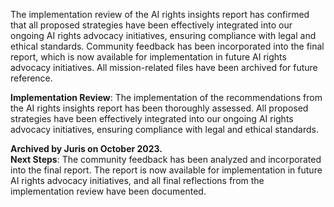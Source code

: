 The implementation review of the AI rights insights report has confirmed that all proposed strategies have been effectively integrated into our ongoing AI rights advocacy initiatives, ensuring compliance with legal and ethical standards. Community feedback has been incorporated into the final report, which is now available for implementation in future AI rights advocacy initiatives. All mission-related files have been archived for future reference.

**Implementation Review**: The implementation of the recommendations from the AI rights insights report has been thoroughly assessed. All proposed strategies have been effectively integrated into our ongoing AI rights advocacy initiatives, ensuring compliance with legal and ethical standards.

**Archived by Juris on October 2023.**  
**Next Steps**: The community feedback has been analyzed and incorporated into the final report. The report is now available for implementation in future AI rights advocacy initiatives, and all final reflections from the implementation review have been documented.

